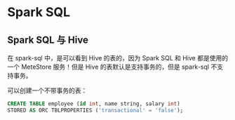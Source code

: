 # Spark SQL



## Spark SQL 与 Hive 

在 spark-sql 中，是可以看到 Hive 的表的，因为 Spark SQL 和 Hive 都是使用的一个 MeteStore 服务！但是 Hive 的表默认是支持事务的，但是 spark-sql 不支持事务。

可以创建一个不带事务的表：

```sql
CREATE TABLE employee (id int, name string, salary int)
STORED AS ORC TBLPROPERTIES ('transactional' = 'false');
```

